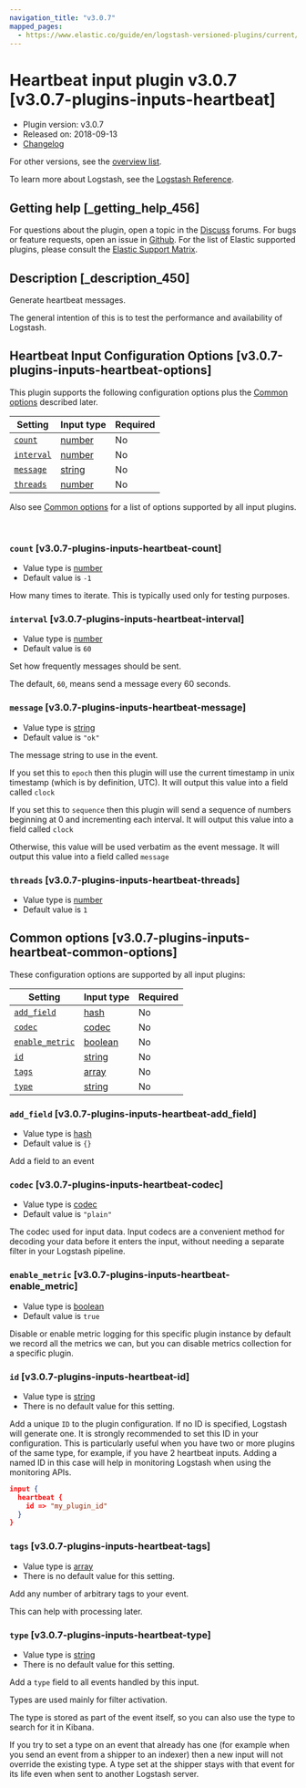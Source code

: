 ```yaml
---
navigation_title: "v3.0.7"
mapped_pages:
  - https://www.elastic.co/guide/en/logstash-versioned-plugins/current/v3.0.7-plugins-inputs-heartbeat.html
---
```


# Heartbeat input plugin v3.0.7 [v3.0.7-plugins-inputs-heartbeat]


* Plugin version: v3.0.7
* Released on: 2018-09-13
* [Changelog](https://github.com/logstash-plugins/logstash-input-heartbeat/blob/v3.0.7/CHANGELOG.md)

For other versions, see the [overview list](input-heartbeat-index.md).

To learn more about Logstash, see the [Logstash Reference](logstash://reference/index.md).

## Getting help [_getting_help_456]

For questions about the plugin, open a topic in the [Discuss](http://discuss.elastic.co) forums. For bugs or feature requests, open an issue in [Github](https://github.com/logstash-plugins/logstash-input-heartbeat). For the list of Elastic supported plugins, please consult the [Elastic Support Matrix](https://www.elastic.co/support/matrix#matrix_logstash_plugins).


## Description [_description_450]

Generate heartbeat messages.

The general intention of this is to test the performance and availability of Logstash.


## Heartbeat Input Configuration Options [v3.0.7-plugins-inputs-heartbeat-options]

This plugin supports the following configuration options plus the [Common options](v3-0-7-plugins-inputs-heartbeat.md#v3.0.7-plugins-inputs-heartbeat-common-options) described later.

| Setting | Input type | Required |
| --- | --- | --- |
| [`count`](v3-0-7-plugins-inputs-heartbeat.md#v3.0.7-plugins-inputs-heartbeat-count) | [number](logstash://reference/configuration-file-structure.md#number) | No |
| [`interval`](v3-0-7-plugins-inputs-heartbeat.md#v3.0.7-plugins-inputs-heartbeat-interval) | [number](logstash://reference/configuration-file-structure.md#number) | No |
| [`message`](v3-0-7-plugins-inputs-heartbeat.md#v3.0.7-plugins-inputs-heartbeat-message) | [string](logstash://reference/configuration-file-structure.md#string) | No |
| [`threads`](v3-0-7-plugins-inputs-heartbeat.md#v3.0.7-plugins-inputs-heartbeat-threads) | [number](logstash://reference/configuration-file-structure.md#number) | No |

Also see [Common options](v3-0-7-plugins-inputs-heartbeat.md#v3.0.7-plugins-inputs-heartbeat-common-options) for a list of options supported by all input plugins.

 

### `count` [v3.0.7-plugins-inputs-heartbeat-count]

* Value type is [number](logstash://reference/configuration-file-structure.md#number)
* Default value is `-1`

How many times to iterate. This is typically used only for testing purposes.


### `interval` [v3.0.7-plugins-inputs-heartbeat-interval]

* Value type is [number](logstash://reference/configuration-file-structure.md#number)
* Default value is `60`

Set how frequently messages should be sent.

The default, `60`, means send a message every 60 seconds.


### `message` [v3.0.7-plugins-inputs-heartbeat-message]

* Value type is [string](logstash://reference/configuration-file-structure.md#string)
* Default value is `"ok"`

The message string to use in the event.

If you set this to `epoch` then this plugin will use the current timestamp in unix timestamp (which is by definition, UTC).  It will output this value into a field called `clock`

If you set this to `sequence` then this plugin will send a sequence of numbers beginning at 0 and incrementing each interval.  It will output this value into a field called `clock`

Otherwise, this value will be used verbatim as the event message. It will output this value into a field called `message`


### `threads` [v3.0.7-plugins-inputs-heartbeat-threads]

* Value type is [number](logstash://reference/configuration-file-structure.md#number)
* Default value is `1`



## Common options [v3.0.7-plugins-inputs-heartbeat-common-options]

These configuration options are supported by all input plugins:

| Setting | Input type | Required |
| --- | --- | --- |
| [`add_field`](v3-0-7-plugins-inputs-heartbeat.md#v3.0.7-plugins-inputs-heartbeat-add_field) | [hash](logstash://reference/configuration-file-structure.md#hash) | No |
| [`codec`](v3-0-7-plugins-inputs-heartbeat.md#v3.0.7-plugins-inputs-heartbeat-codec) | [codec](logstash://reference/configuration-file-structure.md#codec) | No |
| [`enable_metric`](v3-0-7-plugins-inputs-heartbeat.md#v3.0.7-plugins-inputs-heartbeat-enable_metric) | [boolean](logstash://reference/configuration-file-structure.md#boolean) | No |
| [`id`](v3-0-7-plugins-inputs-heartbeat.md#v3.0.7-plugins-inputs-heartbeat-id) | [string](logstash://reference/configuration-file-structure.md#string) | No |
| [`tags`](v3-0-7-plugins-inputs-heartbeat.md#v3.0.7-plugins-inputs-heartbeat-tags) | [array](logstash://reference/configuration-file-structure.md#array) | No |
| [`type`](v3-0-7-plugins-inputs-heartbeat.md#v3.0.7-plugins-inputs-heartbeat-type) | [string](logstash://reference/configuration-file-structure.md#string) | No |

### `add_field` [v3.0.7-plugins-inputs-heartbeat-add_field]

* Value type is [hash](logstash://reference/configuration-file-structure.md#hash)
* Default value is `{}`

Add a field to an event


### `codec` [v3.0.7-plugins-inputs-heartbeat-codec]

* Value type is [codec](logstash://reference/configuration-file-structure.md#codec)
* Default value is `"plain"`

The codec used for input data. Input codecs are a convenient method for decoding your data before it enters the input, without needing a separate filter in your Logstash pipeline.


### `enable_metric` [v3.0.7-plugins-inputs-heartbeat-enable_metric]

* Value type is [boolean](logstash://reference/configuration-file-structure.md#boolean)
* Default value is `true`

Disable or enable metric logging for this specific plugin instance by default we record all the metrics we can, but you can disable metrics collection for a specific plugin.


### `id` [v3.0.7-plugins-inputs-heartbeat-id]

* Value type is [string](logstash://reference/configuration-file-structure.md#string)
* There is no default value for this setting.

Add a unique `ID` to the plugin configuration. If no ID is specified, Logstash will generate one. It is strongly recommended to set this ID in your configuration. This is particularly useful when you have two or more plugins of the same type, for example, if you have 2 heartbeat inputs. Adding a named ID in this case will help in monitoring Logstash when using the monitoring APIs.

```json
input {
  heartbeat {
    id => "my_plugin_id"
  }
}
```


### `tags` [v3.0.7-plugins-inputs-heartbeat-tags]

* Value type is [array](logstash://reference/configuration-file-structure.md#array)
* There is no default value for this setting.

Add any number of arbitrary tags to your event.

This can help with processing later.


### `type` [v3.0.7-plugins-inputs-heartbeat-type]

* Value type is [string](logstash://reference/configuration-file-structure.md#string)
* There is no default value for this setting.

Add a `type` field to all events handled by this input.

Types are used mainly for filter activation.

The type is stored as part of the event itself, so you can also use the type to search for it in Kibana.

If you try to set a type on an event that already has one (for example when you send an event from a shipper to an indexer) then a new input will not override the existing type. A type set at the shipper stays with that event for its life even when sent to another Logstash server.




